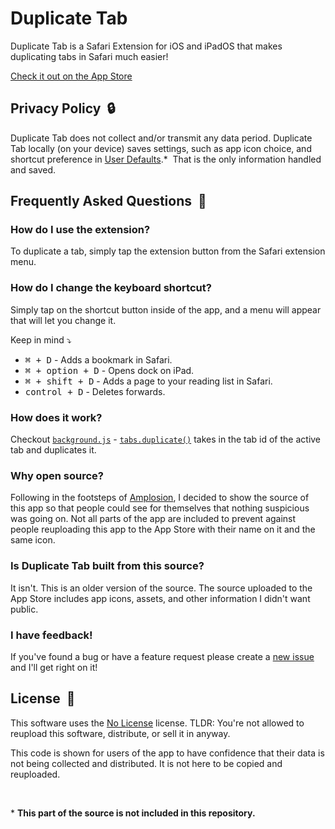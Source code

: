 # Duplicate Tab
Duplicate Tab is a Safari Extension for iOS and iPadOS that makes duplicating tabs in Safari much easier!

[Check it out on the App Store](https://apple.co/3myj6O0)

## Privacy Policy  🔒
Duplicate Tab does not collect and/or transmit any data period. Duplicate Tab locally (on your device) saves settings, such as app icon choice, and shortcut preference in [User Defaults](https://developer.apple.com/documentation/foundation/userdefaults).\*  That is the only information handled and saved.

## Frequently Asked Questions  💭

### How do I use the extension?
To duplicate a tab, simply tap the extension button from the Safari extension menu.

### How do I change the keyboard shortcut?
Simply tap on the shortcut button inside of the app, and a menu will appear that will let you change it.

Keep in mind ⤵︎
* <kbd>⌘ + D</kbd> - Adds a bookmark in Safari.
* <kbd>⌘ + option + D</kbd> - Opens dock on iPad.
* <kbd>⌘ + shift + D</kbd> - Adds a page to your reading list in Safari.
* <kbd>control + D</kbd> - Deletes forwards.

### How does it work?
Checkout [`background.js`](https://github.com/tyirvine/Duplicate-Tab/blob/main/Duplicate%20Tab%20Extension/Resources/background.js) - [`tabs.duplicate()`](https://developer.mozilla.org/en-US/docs/Mozilla/Add-ons/WebExtensions/API/tabs/duplicate) takes in the tab id of the active tab and duplicates it.

### Why open source?
Following in the footsteps of [Amplosion](https://github.com/christianselig/Amplosion), I decided to show the source of this app so that people could see for themselves that nothing suspicious was going on. Not all parts of the app are included to prevent against people reuploading this app to the App Store with their name on it and the same icon.

### Is Duplicate Tab built from this source?
It isn't. This is an older version of the source. The source uploaded to the App Store includes app icons, assets, and other information I didn't want public.

### I have feedback!
If you've found a bug or have a feature request please create a [new issue](https://github.com/tyirvine/Duplicate-Tab/issues/new/choose) and I'll get right on it!

## License  🚫
This software uses the [No License](https://choosealicense.com/no-permission/) license. TLDR: You're not allowed to reupload this software, distribute, or sell it in anyway.

This code is shown for users of the app to have confidence that their data is not being collected and distributed. It is not here to be copied and reuploaded.

<br>

\* **This part of the source is not included in this repository.**
